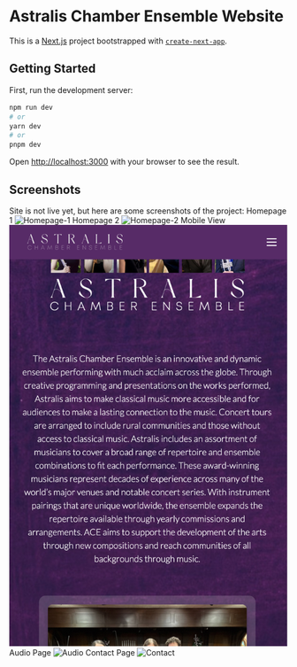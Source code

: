 # Astralis Chamber Ensemble Website

This is a [Next.js](https://nextjs.org/) project bootstrapped with [`create-next-app`](https://github.com/vercel/next.js/tree/canary/packages/create-next-app).

## Getting Started

First, run the development server:

```bash
npm run dev
# or
yarn dev
# or
pnpm dev
```

Open [http://localhost:3000](http://localhost:3000) with your browser to see the result.

## Screenshots

Site is not live yet, but here are some screenshots of the project:
Homepage 1
![Homepage-1](./public/screenshots/homepage.png)
Homepage 2
![Homepage-2](./public/screenshots/homepage2.png)
Mobile View
![Homepage-Mobile](./public/screenshots/homepage-mobile.png)
Audio Page
![Audio](./public/screenshots/audio.png)
Contact Page
![Contact](./public/screenshots/contact.png)
